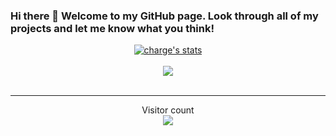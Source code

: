 ### Hi there 👋 Welcome to my GitHub page. Look through all of my projects and let me know what you think!
<center align="center">
<a href="https://github.com/kubakakauko">
  <img align="center" src="https://github-readme-stats.vercel.app/api?username=kubakakauko&show_icons=true&include_all_commits=true&show_icons=true&title_color=fff&icon_color=79ff97&text_color=9f9f9f&bg_color=151515" alt="charge's stats" />
</a>
<br><br>
<a href="https://github.com/Phew?tab=repositories">
  <img align="center" src="https://github-readme-stats.vercel.app/api/top-langs/?username=kubakakauko&langs_count=8&layout=compact&show_icons=true&title_color=fff&icon_color=79ff97&text_color=9f9f9f&bg_color=151515" />
</a>
<br>
<br>
<hr>

<p align="center"> 
  Visitor count<br>
  <img src="https://profile-counter.glitch.me/sagar-viradiya/count.svg" />
</p>

</center>

<!--
**kubakakauko/kubakakauko** is a ✨ _special_ ✨ repository because its `README.md` (this file) appears on your GitHub profile.

Here are some ideas to get you started:

- 🔭 I’m currently working on ...
- 🌱 I’m currently learning ...
- 👯 I’m looking to collaborate on ...
- 🤔 I’m looking for help with ...
- 💬 Ask me about ...
- 📫 How to reach me: ...
- 😄 Pronouns: ...
- ⚡ Fun fact: ...
-->
